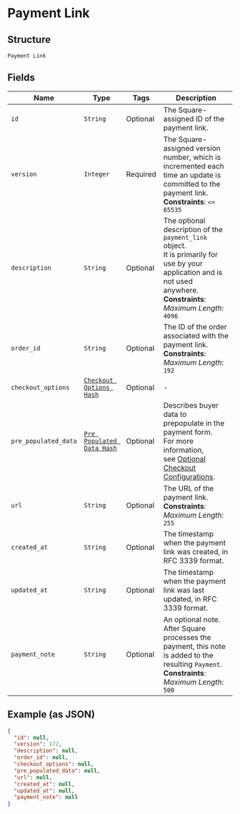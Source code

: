 
# Payment Link

## Structure

`Payment Link`

## Fields

| Name | Type | Tags | Description |
|  --- | --- | --- | --- |
| `id` | `String` | Optional | The Square-assigned ID of the payment link. |
| `version` | `Integer` | Required | The Square-assigned version number, which is incremented each time an update is committed to the payment link.<br>**Constraints**: `<= 65535` |
| `description` | `String` | Optional | The optional description of the `payment_link` object.<br>It is primarily for use by your application and is not used anywhere.<br>**Constraints**: *Maximum Length*: `4096` |
| `order_id` | `String` | Optional | The ID of the order associated with the payment link.<br>**Constraints**: *Maximum Length*: `192` |
| `checkout_options` | [`Checkout Options Hash`](../../doc/models/checkout-options.md) | Optional | - |
| `pre_populated_data` | [`Pre Populated Data Hash`](../../doc/models/pre-populated-data.md) | Optional | Describes buyer data to prepopulate in the payment form.<br>For more information,<br>see [Optional Checkout Configurations](https://developer.squareup.com/docs/checkout-api/optional-checkout-configurations). |
| `url` | `String` | Optional | The URL of the payment link.<br>**Constraints**: *Maximum Length*: `255` |
| `created_at` | `String` | Optional | The timestamp when the payment link was created, in RFC 3339 format. |
| `updated_at` | `String` | Optional | The timestamp when the payment link was last updated, in RFC 3339 format. |
| `payment_note` | `String` | Optional | An optional note. After Square processes the payment, this note is added to the  <br>resulting `Payment`.<br>**Constraints**: *Maximum Length*: `500` |

## Example (as JSON)

```json
{
  "id": null,
  "version": 172,
  "description": null,
  "order_id": null,
  "checkout_options": null,
  "pre_populated_data": null,
  "url": null,
  "created_at": null,
  "updated_at": null,
  "payment_note": null
}
```

